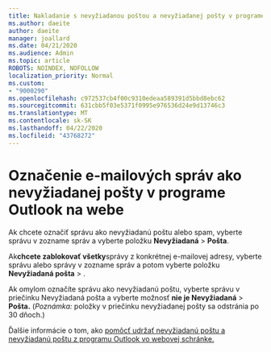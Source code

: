 ```yaml
---
title: Nakladanie s nevyžiadanou poštou a nevyžiadanej pošty v programe Outlook na webe
ms.author: daeite
author: daeite
manager: joallard
ms.date: 04/21/2020
ms.audience: Admin
ms.topic: article
ROBOTS: NOINDEX, NOFOLLOW
localization_priority: Normal
ms.custom:
- "9000290"
ms.openlocfilehash: c972537cb4f00c9310edeaa589391d5bbd8ebc62
ms.sourcegitcommit: 631cbb5f03e5371f0995e976536d24e9d13746c3
ms.translationtype: MT
ms.contentlocale: sk-SK
ms.lasthandoff: 04/22/2020
ms.locfileid: "43768272"
---
```

# <a name="mark-email-messages-as-junk-in-outlook-on-the-web"></a>Označenie e-mailových správ ako nevyžiadanej pošty v programe Outlook na webe

Ak chcete označiť správu ako nevyžiadanú poštu alebo spam, vyberte správu v zozname správ a vyberte položku **Nevyžiadaná** > **Pošta**.

Ak**chcete zablokovať všetky**správy z konkrétnej e-mailovej adresy, vyberte správu alebo správy v zozname správ a potom vyberte položku **Nevyžiadaná pošta** > .

Ak omylom označíte správu ako nevyžiadanú poštu, vyberte správu v priečinku Nevyžiadaná pošta a vyberte možnosť **nie je Nevyžiadaná** > **Pošta.** (*Poznámka:* položky v priečinku nevyžiadanej pošty sa odstránia po 30 dňoch.)

Ďalšie informácie o tom, ako [pomôcť udržať nevyžiadanú poštu a nevyžiadanú poštu z programu Outlook vo webovej schránke.](https://support.office.com/article/db786e79-54e2-40cc-904f-d89d57b7f41d)